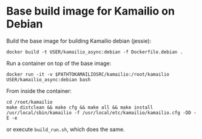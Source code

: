 # Base build image for Kamailio on Debian

Build the base image for building Kamailio debian (jessie):

```
docker build -t USER/kamailio_async:debian -f Dockerfile.debian .
```

Run a container on top of the base image:

```
docker run -it -v $PATHTOKAMAILIOSRC/kamailio:/root/kamailio USER/kamailio_async:debian bash
```


From inside the container:

```
cd /root/kamailio
make distclean && make cfg && make all && make install
/usr/local/sbin/kamailio -f /usr/local/etc/kamailio/kamailio.cfg -DD -E -e
```
or execute `build_run.sh`, which does the same.
